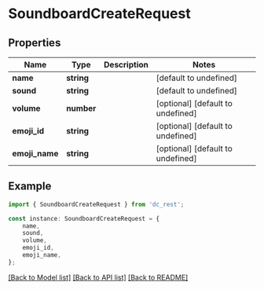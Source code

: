 # SoundboardCreateRequest


## Properties

Name | Type | Description | Notes
------------ | ------------- | ------------- | -------------
**name** | **string** |  | [default to undefined]
**sound** | **string** |  | [default to undefined]
**volume** | **number** |  | [optional] [default to undefined]
**emoji_id** | **string** |  | [optional] [default to undefined]
**emoji_name** | **string** |  | [optional] [default to undefined]

## Example

```typescript
import { SoundboardCreateRequest } from 'dc_rest';

const instance: SoundboardCreateRequest = {
    name,
    sound,
    volume,
    emoji_id,
    emoji_name,
};
```

[[Back to Model list]](../README.md#documentation-for-models) [[Back to API list]](../README.md#documentation-for-api-endpoints) [[Back to README]](../README.md)
